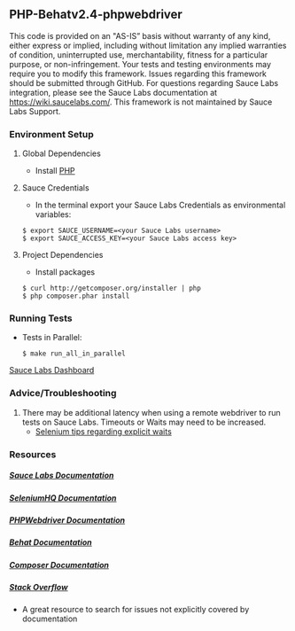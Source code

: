 ## PHP-Behatv2.4-phpwebdriver

This code is provided on an "AS-IS” basis without warranty of any kind, either express or implied, including without limitation any implied warranties of condition, uninterrupted use, merchantability, fitness for a particular purpose, or non-infringement. Your tests and testing environments may require you to modify this framework. Issues regarding this framework should be submitted through GitHub. For questions regarding Sauce Labs integration, please see the Sauce Labs documentation at https://wiki.saucelabs.com/. This framework is not maintained by Sauce Labs Support.

### Environment Setup

1. Global Dependencies
    * Install [PHP](http://php.net/manual/en/install.php)

2. Sauce Credentials
    * In the terminal export your Sauce Labs Credentials as environmental variables:
    ```
    $ export SAUCE_USERNAME=<your Sauce Labs username>
	$ export SAUCE_ACCESS_KEY=<your Sauce Labs access key>
    ```
3. Project Dependencies
	* Install packages
	```
	$ curl http://getcomposer.org/installer | php
    $ php composer.phar install
	```

### Running Tests

* Tests in Parallel:
	```
	$ make run_all_in_parallel
	```
[Sauce Labs Dashboard](https://saucelabs.com/beta/dashboard/)

### Advice/Troubleshooting

1. There may be additional latency when using a remote webdriver to run tests on Sauce Labs. Timeouts or Waits may need to be increased.
    * [Selenium tips regarding explicit waits](https://wiki.saucelabs.com/display/DOCS/Best+Practice%3A+Use+Explicit+Waits)

### Resources
##### [Sauce Labs Documentation](https://wiki.saucelabs.com/)

##### [SeleniumHQ Documentation](http://www.seleniumhq.org/docs/)

##### [PHPWebdriver Documentation](https://github.com/facebook/php-webdriver)

##### [Behat Documentation](http://docs.behat.org/en/v2.5/quick_intro.html)

##### [Composer Documentation](https://getcomposer.org/doc/)

##### [Stack Overflow](http://stackoverflow.com/)
* A great resource to search for issues not explicitly covered by documentation


























